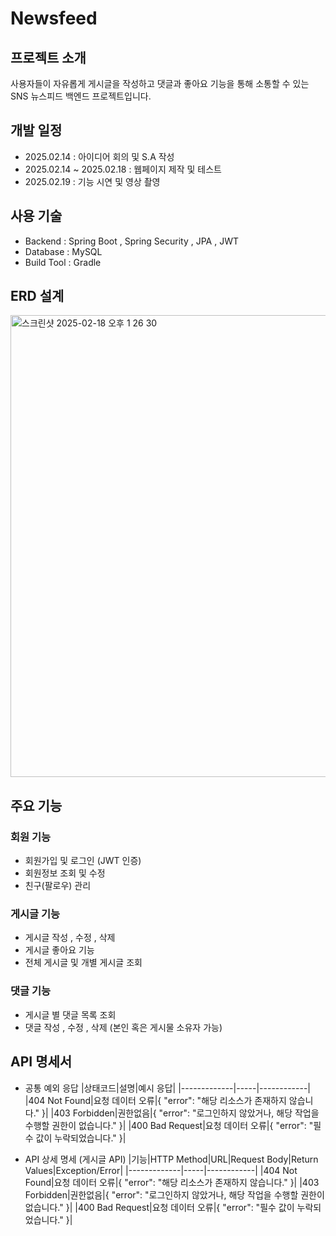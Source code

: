 # Newsfeed
## 프로젝트 소개
사용자들이 자유롭게 게시글을 작성하고 댓글과 좋아요 기능을 통해 소통할 수 있는 SNS 뉴스피드 백엔드 프로젝트입니다.

## 개발 일정
- 2025.02.14 : 아이디어 회의 및 S.A 작성
- 2025.02.14 ~ 2025.02.18 : 웹페이지 제작 및 테스트
- 2025.02.19 : 기능 시연 및 영상 촬영

## 사용 기술
- Backend : Spring Boot , Spring Security , JPA , JWT
- Database : MySQL
- Build Tool : Gradle

## ERD 설계
<img width="739" alt="스크린샷 2025-02-18 오후 1 26 30" src="https://github.com/user-attachments/assets/a833214b-45eb-45ea-942e-800d8679cae3" />

## 주요 기능
### 회원 기능
- 회원가입 및 로그인 (JWT 인증)
- 회원정보 조회 및 수정
- 친구(팔로우) 관리

### 게시글 기능
- 게시글 작성 , 수정 , 삭제
- 게시글 좋아요 기능
- 전체 게시글 및 개별 게시글 조회

### 댓글 기능
- 게시글 별 댓글 목록 조회
- 댓글 작성 , 수정 , 삭제 (본인 혹은 게시물 소유자 가능)

## API 명세서
- 공통 예외 응답
|상태코드|설명|예시 응답|
|-------------|-----|------------|
|404 Not Found|요청 데이터 오류|{ "error": "해당 리소스가 존재하지 않습니다." }|
|403 Forbidden|권한없음|{ "error": "로그인하지 않았거나, 해당 작업을 수행할 권한이 없습니다." }|
|400 Bad Request|요청 데이터 오류|{ "error": "필수 값이 누락되었습니다." }|

- API 상세 명세 (게시글 API)
|기능|HTTP Method|URL|Request Body|Return Values|Exception/Error|
|-------------|-----|------------|
|404 Not Found|요청 데이터 오류|{ "error": "해당 리소스가 존재하지 않습니다." }|
|403 Forbidden|권한없음|{ "error": "로그인하지 않았거나, 해당 작업을 수행할 권한이 없습니다." }|
|400 Bad Request|요청 데이터 오류|{ "error": "필수 값이 누락되었습니다." }|


